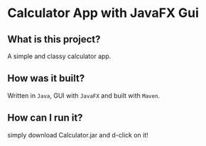 # Calculator App with JavaFX Gui

## What is this project?

A simple and classy calculator app.

## How was it built?

Written in `Java`, GUI with `JavaFX` and built with `Maven`.

## How can I run it?

simply download Calculator.jar and d-click on it!

